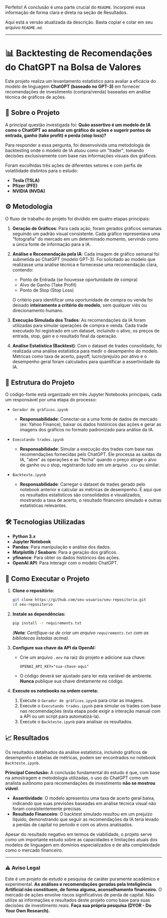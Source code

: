 Perfeito! A conclusão é uma parte crucial do `README`. Incorporei essa informação de forma clara e direta na seção de Resultados.

Aqui está a versão atualizada da descrição. Basta copiar e colar em seu arquivo `README.md`.

---

# 📊 Backtesting de Recomendações do ChatGPT na Bolsa de Valores

Este projeto realiza um levantamento estatístico para avaliar a eficácia do modelo de linguagem **ChatGPT (baseado no GPT-3)** em fornecer recomendações de investimento (compra/venda) baseadas em análise técnica de gráficos de ações.

## 📝 Sobre o Projeto

A principal questão investigada foi: **Quão assertivo é um modelo de IA como o ChatGPT ao analisar um gráfico de ações e sugerir pontos de entrada, ganho (take profit) e perda (stop loss)?**

Para responder a essa pergunta, foi desenvolvida uma metodologia de backtesting onde o modelo de IA atuou como um "trader", tomando decisões exclusivamente com base nas informações visuais dos gráficos.

Foram escolhidas três ações de diferentes setores e com perfis de volatilidade distintos para o estudo:
*   **Tesla (TSLA)**
*   **Pfizer (PFE)**
*   **NVIDIA (NVDA)**

## ⚙️ Metodologia

O fluxo de trabalho do projeto foi dividido em quatro etapas principais:

1.  **Geração de Gráficos**: Para cada ação, foram gerados gráficos semanais seguindo um padrão visual consistente. Cada gráfico representava uma "fotografia" do mercado em um determinado momento, servindo como a única fonte de informação para a IA.

2.  **Análise e Recomendação pela IA**: Cada imagem de gráfico semanal foi submetida ao ChatGPT (modelo GPT-3). Foi solicitado ao modelo que realizasse uma análise técnica e fornecesse uma recomendação clara, contendo:
    *   Ponto de Entrada (se houvesse oportunidade de compra)
    *   Alvo de Ganho (Take Profit)
    *   Ponto de Stop (Stop Loss)
    
    O critério para identificar uma oportunidade de compra ou venda foi deixado **inteiramente a critério do modelo**, sem qualquer viés ou direcionamento humano.

3.  **Execução Simulada dos Trades**: As recomendações da IA foram utilizadas para simular operações de compra e venda. Cada trade executado foi registrado em um dataset, incluindo o ativo, os preços de entrada, stop, gain e o resultado final da operação.

4.  **Análise Estatística (Backtest)**: Com o dataset de trades consolidado, foi realizada uma análise estatística para medir o desempenho do modelo. Métricas como taxa de acerto, payoff, lucro/prejuízo por ativo e o desempenho geral foram calculados para quantificar a assertividade da IA.

## 📁 Estrutura do Projeto

O código-fonte está organizado em três Jupyter Notebooks principais, cada um responsável por uma etapa do processo:

*   `Gerador de gráficos.ipynb`
    *   **Responsabilidade**: Conectar-se a uma fonte de dados de mercado (ex: Yahoo Finance), baixar os dados históricos das ações e gerar as imagens dos gráficos no formato padronizado para análise da IA.

*   `Executando trades.ipynb`
    *   **Responsabilidade**: Simular a execução dos trades com base nas recomendações fornecidas pelo ChatGPT. Ele processa as saídas da IA, "abre" as operações e as "fecha" quando o preço atinge o alvo de ganho ou o stop, registrando tudo em um arquivo `.csv` ou similar.

*   `Backteste.ipynb`
    *   **Responsabilidade**: Carregar o dataset de trades gerado pelo notebook anterior e calcular as métricas de desempenho. É aqui que os resultados estatísticos são consolidados e visualizados, mostrando a taxa de acerto, o resultado financeiro simulado e outras estatísticas relevantes.

## 🛠️ Tecnologias Utilizadas

*   **Python 3.x**
*   **Jupyter Notebook**
*   **Pandas**: Para manipulação e análise dos dados.
*   **Matplotlib / Seaborn**: Para a geração dos gráficos.
*   **yfinance**: Para obter os dados históricos das ações.
*   **OpenAI API**: Para interagir com o modelo ChatGPT.

## 🚀 Como Executar o Projeto

1.  **Clone o repositório:**
    ```bash
    git clone https://github.com/seu-usuario/seu-repositorio.git
    cd seu-repositorio
    ```

2.  **Instale as dependências:**
    ```bash
    pip install -r requirements.txt
    ```
    *(**Nota**: Certifique-se de criar um arquivo `requirements.txt` com as bibliotecas listadas acima).*

3.  **Configure sua chave da API da OpenAI:**
    *   Crie um arquivo `.env` na raiz do projeto e adicione sua chave:
        ```
        OPENAI_API_KEY="sua-chave-aqui"
        ```
    *   O código deverá ser ajustado para ler esta variável de ambiente. **Nunca** publique sua chave diretamente no código.

4.  **Execute os notebooks na ordem correta:**
    1.  Execute o `Gerador de gráficos.ipynb` para criar as imagens.
    2.  Execute o `Executando trades.ipynb` para simular os trades com base nas recomendações (esta etapa pode exigir a interação manual com a API ou um script para automatizá-la).
    3.  Execute o `Backteste.ipynb` para analisar os resultados.

## 📈 Resultados

Os resultados detalhados da análise estatística, incluindo gráficos de desempenho e tabelas de métricas, podem ser encontrados no notebook `Backteste.ipynb`.

**Principal Conclusão:**
A conclusão fundamental do estudo é que, com base na amostragem e metodologia utilizadas, o uso do ChatGPT como um analista autônomo para recomendações de investimento **não se mostrou viável**.

*   **Assertividade**: O modelo apresentou uma taxa de acerto geral baixa, indicando que suas previsões baseadas em análise técnica visual não foram consistentemente precisas.
*   **Resultado Financeiro**: O backtest simulado resultou em um prejuízo líquido, demonstrando que seguir as recomendações da IA teria levado a perdas de capital no período e com os ativos analisados.

Apesar do resultado negativo em termos de viabilidade, o projeto serve como um importante estudo sobre as capacidades e limitações atuais dos modelos de linguagem em domínios especializados e de alta complexidade como o mercado financeiro.

---

### ⚠️ Aviso Legal

Este é um projeto de estudo e pesquisa de caráter puramente acadêmico e experimental. **As análises e recomendações geradas pela Inteligência Artificial não constituem, de forma alguma, aconselhamento financeiro.** O mercado de ações envolve riscos significativos de perda de capital. Não utilize as informações e resultados deste projeto como base para suas decisões de investimento reais. **Faça sua própria pesquisa (DYOR - Do Your Own Research).**
